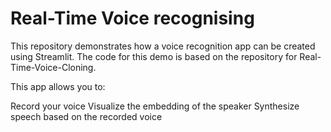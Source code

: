# Real-Time Voice recognising
This repository demonstrates how a voice recognition app can be created using Streamlit. The code for this demo is based on the repository for Real-Time-Voice-Cloning.

This app allows you to:

Record your voice
Visualize the embedding of the speaker
Synthesize speech based on the recorded voice
